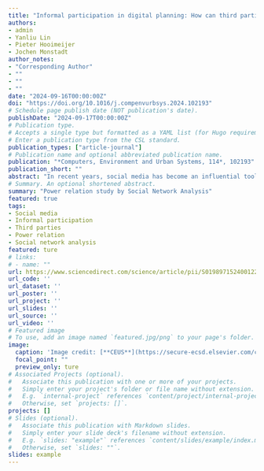```yaml
---
title: "Informal participation in digital planning: How can third parties use social media to shift power relations in planning?"
authors:
- admin
- Yanliu Lin
- Pieter Hooimeijer
- Jochen Monstadt
author_notes:
- "Corresponding Author"
- ""
- ""
- ""
date: "2024-09-16T00:00:00Z"
doi: "https://doi.org/10.1016/j.compenvurbsys.2024.102193"
# Schedule page publish date (NOT publication's date).
publishDate: "2024-09-17T00:00:00Z"
# Publication type.
# Accepts a single type but formatted as a YAML list (for Hugo requirements).
# Enter a publication type from the CSL standard.
publication_types: ["article-journal"]
# Publication name and optional abbreviated publication name.
publication: "*Computers, Environment and Urban Systems, 114*, 102193"
publication_short: ""
abstract: "In recent years, social media has become an influential tool for engaging various participants and facilitating inclusivity in digital planning. While many studies highlight local governments' use of social media for formal participation, limited research assesses its impact on power dynamics in informal participation. This study aims to fill the gap by identifying key features of social media that facilitate informal participation and applying Castells' four forms of network power to understand power dynamics among civil society, journalism, citizens, and governments in planning processes. It also develops a novel mixed-methods approach that combines social media scraping, social network analysis (SNA), semi-structured interviews, and field observation. This approach is applied to investigate the Enning Road regeneration project in Guangzhou as a case study. Analyzing data from China's Weibo, the study reveals network disputes across three dimensions: graph, community, and network statistics. Hyperlink-Induced Topic Search (HITS) and community detection results suggest that civil society and journalism have substantial networked power as they strategically utilize social media to promote collaboration, mobilize citizens, and foster communities. They also excise network-making power by switching online and offline networks, thereby transmitting online debate to a wide range of audiences and compelling local governments to shift planning priorities from demolitions to preservation."
# Summary. An optional shortened abstract.
summary: "Power relation study by Social Network Analysis"
featured: true
tags:
- Social media
- Informal participation
- Third parties
- Power relation
- Social network analysis
featured: ture
# links:
# - name: ""
url: https://www.sciencedirect.com/science/article/pii/S0198971524001224
url_code: ''
url_dataset: ''
url_poster: ''
url_project: ''
url_slides: ''
url_source: ''
url_video: ''
# Featured image
# To use, add an image named `featured.jpg/png` to your page's folder. 
image:
  caption: 'Image credit: [**CEUS**](https://secure-ecsd.elsevier.com/covers/80/Tango2/large/01989715.jpg)'
  focal_point: ""
  preview_only: ture
# Associated Projects (optional).
#   Associate this publication with one or more of your projects.
#   Simply enter your project's folder or file name without extension.
#   E.g. `internal-project` references `content/project/internal-project/index.md`.
#   Otherwise, set `projects: []`.
projects: []
# Slides (optional).
#   Associate this publication with Markdown slides.
#   Simply enter your slide deck's filename without extension.
#   E.g. `slides: "example"` references `content/slides/example/index.md`.
#   Otherwise, set `slides: ""`.
slides: example
---
```

